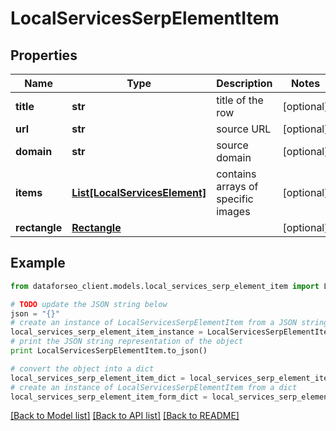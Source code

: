 # LocalServicesSerpElementItem


## Properties

Name | Type | Description | Notes
------------ | ------------- | ------------- | -------------
**title** | **str** | title of the row | [optional] 
**url** | **str** | source URL | [optional] 
**domain** | **str** | source domain | [optional] 
**items** | [**List[LocalServicesElement]**](LocalServicesElement.md) | contains arrays of specific images | [optional] 
**rectangle** | [**Rectangle**](Rectangle.md) |  | [optional] 

## Example

```python
from dataforseo_client.models.local_services_serp_element_item import LocalServicesSerpElementItem

# TODO update the JSON string below
json = "{}"
# create an instance of LocalServicesSerpElementItem from a JSON string
local_services_serp_element_item_instance = LocalServicesSerpElementItem.from_json(json)
# print the JSON string representation of the object
print LocalServicesSerpElementItem.to_json()

# convert the object into a dict
local_services_serp_element_item_dict = local_services_serp_element_item_instance.to_dict()
# create an instance of LocalServicesSerpElementItem from a dict
local_services_serp_element_item_form_dict = local_services_serp_element_item.from_dict(local_services_serp_element_item_dict)
```
[[Back to Model list]](../README.md#documentation-for-models) [[Back to API list]](../README.md#documentation-for-api-endpoints) [[Back to README]](../README.md)


